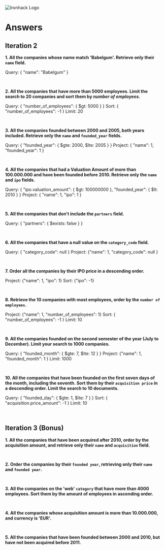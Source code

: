 ![Ironhack Logo](https://i.imgur.com/1QgrNNw.png)

# Answers

## Iteration 2

**1. All the companies whose name match 'Babelgum'. Retrieve only their `name` field.**

Query: { "name": "Babelgum" }

<br>

**2. All the companies that have more than 5000 employees. Limit the search to 20 companies and sort them by _number of employees_.**

Query: { "number_of_employees": { $gt: 5000 } }
Sort: { "number_of_employees": -1 }
Limit: 20

<br>

**3. All the companies founded between 2000 and 2005, both years included. Retrieve only the `name` and `founded_year` fields.**

Query: { "founded_year": { $gte: 2000, $lte: 2005 } }
Project: { "name": 1, "founded_year": 1 }

<br>

**4. All the companies that had a Valuation Amount of more than 100.000.000 and have been founded before 2010. Retrieve only the `name` and `ipo` fields.**

Query: { "ipo.valuation_amount": { $gt: 100000000 }, "founded_year": { $lt: 2010 } }
Project: { "name": 1, "ipo": 1 }

<br>

**5. All the companies that don't include the `partners` field.**

Query: { "partners": { $exists: false } }

<br>

**6. All the companies that have a null value on the `category_code` field.**

Query: { "category_code": null }
Project: {"name": 1, "category_code": null }

<br>

**7. Order all the companies by their IPO price in a descending order.**

Project: {"name": 1, "ipo": 1}
Sort: {"ipo": -1}

<br>

**8. Retrieve the 10 companies with most employees, order by the `number of employees`.**

Project: {"name": 1, "number_of_employees": 1}
Sort: { "number_of_employees": -1 }
Limit: 10

<br>

**9. All the companies founded on the second semester of the year (July to December). Limit your search to 1000 companies.**

Query: { "founded_month": { $gte: 7, $lte: 12 } }
Project: {"name": 1, "founded_month": 1 }
Limit: 1000

<br>

**10. All the companies that have been founded on the first seven days of the month, including the seventh. Sort them by their `acquisition price` in a descending order. Limit the search to 10 documents.**

Query: { "founded_day": { $gte: 1, $lte: 7 } }
Sort: { "acquisition.price_amount": -1 }
Limit: 10

<br>

## Iteration 3 (Bonus)

**1. All the companies that have been acquired after 2010, order by the acquisition amount, and retrieve only their `name` and `acquisition` field.**

<!-- Your Query Goes Here -->

<br>

**2. Order the companies by their `founded year`, retrieving only their `name` and `founded year`.**

<!-- Your Query Goes Here -->

<br>

**3. All the companies on the 'web' `category` that have more than 4000 employees. Sort them by the amount of employees in ascending order.**

<!-- Your Query Goes Here -->

<br>

**4. All the companies whose acquisition amount is more than 10.000.000, and currency is 'EUR'.**

<!-- Your Query Goes Here -->

<br>

**5. All the companies that have been founded between 2000 and 2010, but have not been acquired before 2011.**

<!-- Your Query Goes Here -->

<br>
